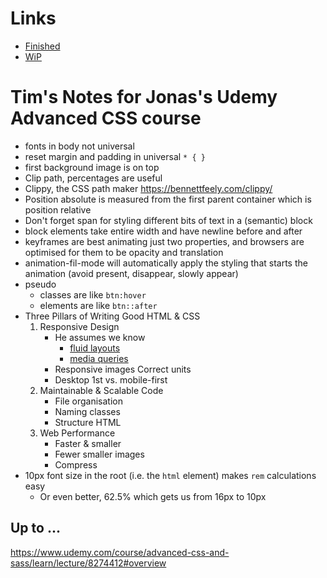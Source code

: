 # Links

- [Finished](file:///Users/timregan/src/acss/Natours/after-S05/index.html#section-tours)
- [WiP](file:///Users/timregan/src/acss/Natours/starter/index.html)

# Tim's Notes for Jonas's Udemy  Advanced CSS course

- fonts in body not universal 
- reset margin and padding in universal `* { }`
- first background image is on top
- Clip path, percentages are useful
- Clippy, the CSS path maker https://bennettfeely.com/clippy/ 
- Position absolute is measured from the first parent container which is position relative
- Don't forget span for styling different bits of text in a (semantic) block
- block elements take entire width and have newline before and after
- keyframes are best animating just two properties, and browsers are optimised for them to be opacity and translation
- animation-fil-mode will automatically apply the styling that starts the animation (avoid present, disappear, slowly appear)
- pseudo
  - classes are like `btn:hover`
  - elements are like `btn::after`
- Three Pillars of Writing Good HTML & CSS
    1. Responsive Design
        - He assumes we know
            - [fluid layouts](https://support.google.com/webdesigner/answer/7002913?hl=en-GB#percentage-based)
            - [media queries](https://developer.mozilla.org/en-US/docs/Web/CSS/Media_Queries)
        - Responsive images
        Correct units
        - Desktop 1st vs. mobile-first
    1. Maintainable & Scalable Code
        - File organisation
        - Naming classes
        - Structure HTML
    1. Web Performance
        - Faster & smaller
        - Fewer smaller images
        - Compress
- 10px font size in the root (i.e. the `html` element) makes `rem` calculations easy
    - Or even better, 62.5% which gets us from 16px to 10px


## Up to ...

https://www.udemy.com/course/advanced-css-and-sass/learn/lecture/8274412#overview